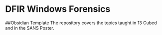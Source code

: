 # DFIR Windows Forensics

##Obsidian Template
The repository covers the topics taught in 13 Cubed and in the SANS Poster.
